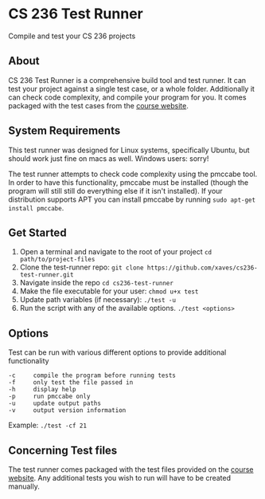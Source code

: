 # CS 236 Test Runner
Compile and test your CS 236 projects

## About
CS 236 Test Runner is a comprehensive build tool and test runner. It can test your project against a single test case, or a whole folder. Additionally it can check code complexity, and compile your program for you. It comes packaged with the test cases from the [course website](http://beta.cs.byu.edu/~cs236/tests/tests.php).

## System Requirements
This test runner was designed for Linux systems, specifically Ubuntu, but should work just fine on macs as well. Windows users: sorry!

The test runner attempts to check code complexity using the pmccabe tool. In order to have this functionality, pmccabe must be installed (though the program will still still do everything else if it isn't installed). If your distribution supports APT you can install pmccabe by running `sudo apt-get install pmccabe`.

## Get Started

1. Open a terminal and navigate to the root of your project `cd path/to/project-files`
2. Clone the test-runner repo: `git clone https://github.com/xaves/cs236-test-runner.git`
3. Navigate inside the repo `cd cs236-test-runner`
4. Make the file executable for your user: `chmod u+x test`
5. Update path variables (if necessary): `./test -u`
6. Run the script with any of the available options. `./test <options>`


## Options

Test can be run with various different options to provide additional functionality

    -c     compile the program before running tests
    -f     only test the file passed in
    -h     display help
    -p     run pmccabe only
    -u     update output paths
    -v     output version information

Example: `./test -cf 21`

## Concerning Test files

The test runner comes packaged with the test files provided on the [course website](http://beta.cs.byu.edu/~cs236/tests/tests.php). Any additional tests you wish to run will have to be created manually.
